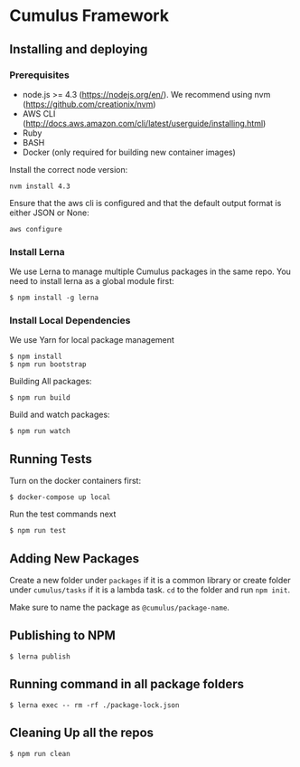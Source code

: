 # Cumulus Framework

## Installing and deploying

### Prerequisites

* node.js >= 4.3 (https://nodejs.org/en/). We recommend using nvm (https://github.com/creationix/nvm)
* AWS CLI (http://docs.aws.amazon.com/cli/latest/userguide/installing.html)
* Ruby
* BASH
* Docker (only required for building new container images)

Install the correct node version:

```
nvm install 4.3
```

Ensure that the aws cli is configured and that the default output format is either JSON or None:

```
aws configure
```

### Install Lerna

We use Lerna to manage multiple Cumulus packages in the same repo. You need to install lerna as a global module first:

    $ npm install -g lerna

### Install Local Dependencies

We use Yarn for local package management

    $ npm install
    $ npm run bootstrap

Building All packages:

    $ npm run build

Build and watch packages:

    $ npm run watch

## Running Tests

Turn on the docker containers first:

    $ docker-compose up local

Run the test commands next

    $ npm run test

## Adding New Packages

Create a new folder under `packages` if it is a common library or create folder under `cumulus/tasks` if it is a lambda task. `cd` to the folder and run `npm init`.

Make sure to name the package as `@cumulus/package-name`.

## Publishing to NPM

    $ lerna publish

## Running command in all package folders

    $ lerna exec -- rm -rf ./package-lock.json

## Cleaning Up all the repos

    $ npm run clean

